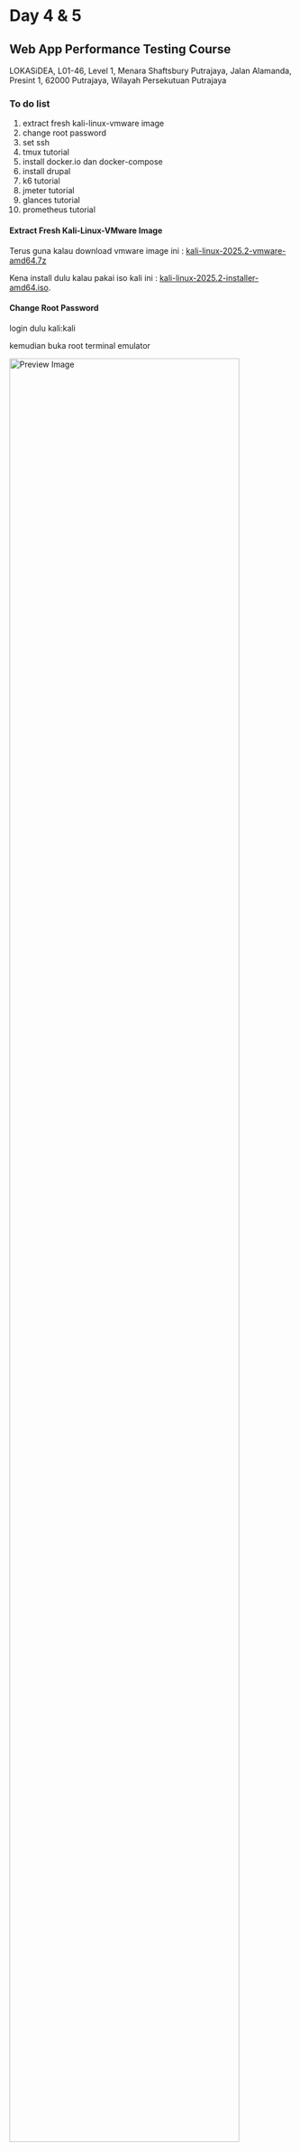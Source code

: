 # Day 4 & 5
## Web App Performance Testing Course
LOKASiDEA, L01-46, Level 1, Menara Shaftsbury Putrajaya, Jalan Alamanda, Presint 1, 62000 Putrajaya, Wilayah Persekutuan Putrajaya

### To do list
1. extract fresh kali-linux-vmware image
1. change root password
1. set ssh
1. tmux tutorial
1. install docker.io dan docker-compose
1. install drupal
1. k6 tutorial
1. jmeter tutorial
1. glances tutorial
1. prometheus tutorial

#### Extract Fresh Kali-Linux-VMware Image
Terus guna kalau download vmware image ini : [kali-linux-2025.2-vmware-amd64.7z](https://cdimage.kali.org/kali-2025.2/kali-linux-2025.2-vmware-amd64.7z)

Kena install dulu kalau pakai iso kali ini : [kali-linux-2025.2-installer-amd64.iso](https://cdimage.kali.org/kali-2025.2/kali-linux-2025.2-installer-amd64.iso).

#### Change Root Password
login dulu kali:kali

kemudian buka root terminal emulator

<img src="https://raw.githubusercontent.com/kelassir/baru/refs/heads/main/assets/baru-Clipboard13.png" alt="Preview Image" width="90%">
gunakan default password root:kali

dan taip
<pre>
  # passwd
</pre>

tukar kepada password baru seperti 'toor' atau lain-lain.

ps - apabila password baru ditaip di terminal, ianya tidak akan kelihatan pada screen. bertawakallah, insyaAllah key stroke itu akan berjaya disimpan dalam terminal. root:kali atau kali:kali bermaksud username:password atau login:password

#### Set SSH
sebelum set service sshd jom kita semak IP Address Kali Linux dulu. Sila taip:
<pre>
  # ip a
</pre>
Cuba lihat pada eth0 (atau kemungkinan nama nic berbeza) jika menggunakan VMWare Player selalunya akan bermula dengan 192.168.X.X. Kenal pasti IP Address ini dan siap sedia download Third party SSH client seperti PUTTY dan MobaXterm.
<img src="https://raw.githubusercontent.com/kelassir/baru/refs/heads/main/assets/baru-Clipboard09.png" alt="Preview Image" width="90%">

next command
<pre>
  # nano /etc/ssh/sshd_config
</pre>

cari dalam file tu 'permit root login', buang comment (uncomment) dan tukar argumen kedua dengan perkataan 'yes'
<img src="https://raw.githubusercontent.com/kelassir/baru/refs/heads/main/assets/baru-Clipboard01.png" alt="Preview Image" width="90%">

keluar dan save configuration file seterusnya taip next command
<pre>
  # systemctl enable ssh
  # systemctl start ssh
</pre>

bukan third party dan cuba remote ke IP Address dengan port 22. Masukkan root dan password baru anda.

#### Tmux Tutorial
Jom install extension tmux.
<pre>
  # cd
  # git clone https://github.com/tmux-plugins/tpm ~/.tmux/plugins/tpm
  # nano ~/.tmux.conf
</pre>
<img src="https://raw.githubusercontent.com/kelassir/baru/refs/heads/main/assets/baru-Clipboard02.png" alt="Preview Image" width="90%">
tambahkan ke dalam configuration file tersebut

```  
# TPM
set -g @plugin 'tmux-plugins/tpm'
set -g @plugin 'tmux-plugins/tmux-resurrect'

# Simpan dengan prefix + Ctrl-s
bind-key C-s run-shell '~/.tmux/plugins/tmux-resurrect/scripts/save.sh'

# Pulihkan dengan prefix + Ctrl-r
bind-key C-r run-shell '~/.tmux/plugins/tmux-resurrect/scripts/restore.sh'

# TPM shortcut
run '~/.tmux/plugins/tpm/tpm'
```
<img src="https://raw.githubusercontent.com/kelassir/baru/refs/heads/main/assets/baru-Clipboard03.png" alt="Preview Image" width="90%">

Ok cuba run satu sesi tmux dulu
<pre>
  # tmux
</pre>

kemudian CTRL+b SHIFT+I

<img src="https://raw.githubusercontent.com/kelassir/baru/refs/heads/main/assets/baru-Clipboard04.png" alt="Preview Image" width="90%">
tekan ESC apabila plugins selesai installed dalam tmux
untuk keluar CTRL+b d

Check dan kill semua session
<pre>
  # tmux ls
  # tmux kill-server
  # tmux ls
  # tmux new -s putrajaya
</pre>

Di dalam tmux sesi putrajaya tekan CTRL+b CTRL+s.

Kemudian detach CTRL+b d

check semula session
<pre>
  # tmux ls
  # tmux kill-server
  # tmux ls
  # tmux
</pre>
Dalam tmux baru, tmux yang tiada nama sesi atau "session-0" ini cuba tekan CTRL+b :
<img src="https://raw.githubusercontent.com/kelassir/baru/refs/heads/main/assets/baru-Clipboard10.png" alt="Preview Image" width="90%">

Seterusnya pada prompt : sila taip 
```
choose-session
```
<img src="https://raw.githubusercontent.com/kelassir/baru/refs/heads/main/assets/baru-Clipboard11.png" alt="Preview Image" width="90%">
<img src="https://raw.githubusercontent.com/kelassir/baru/refs/heads/main/assets/baru-Clipboard12.png" alt="Preview Image" width="90%">

Dalam tmux baru tekan CTRL+b CTRL+r untuk restore
<img src="https://raw.githubusercontent.com/kelassir/baru/refs/heads/main/assets/baru-Clipboard18.png" alt="Preview Image" width="90%">

Check semula session putrajaya dengan CTRL+b :

Seterusnya pada prompt : sila taip semula
```
choose-session
```
<img src="https://raw.githubusercontent.com/kelassir/baru/refs/heads/main/assets/baru-Clipboard20.png" alt="Preview Image" width="90%">

Alhamdulillah session putrajaya berjaya dikembalikan walaupun tmux ls tidak menunjukkan kewujudan sebarang sesi atau server.

Buka tab baru dengan menekan key CTRL+b c
<img src="https://raw.githubusercontent.com/kelassir/baru/refs/heads/main/assets/baru-Clipboard21.png" alt="Preview Image" width="90%">

Tukar nama tab dengan CTR+b ; dan taip "melaka"
<img src="https://raw.githubusercontent.com/kelassir/baru/refs/heads/main/assets/baru-Clipboard22.png" alt="Preview Image" width="90%">

Pergi ke tab 0 dengan CTRL+b 0

Tukar nama tab dengan CTR+b ; dan taip "putrajaya"

Keluar dari tmux dengan CTRL-b d

List dan masuk semula ke dalam sesi putrajaya
<pre>
  # tmux ls
  # tmux a -t putrajaya
</pre>
<img src="https://raw.githubusercontent.com/kelassir/baru/refs/heads/main/assets/baru-Clipboard23.png" alt="Preview Image" width="90%">

<img src="https://raw.githubusercontent.com/kelassir/baru/refs/heads/main/assets/baru-Clipboard24.png" alt="Preview Image" width="90%">

Pergi ke tab 1 dengan CTRL+b 1

Tambah Row dengan CTRL+b "

Tambah Column dengan CTRL+b %

<img src="https://raw.githubusercontent.com/kelassir/baru/refs/heads/main/assets/baru-Clipboard26.png" alt="Preview Image" width="90%">

Untuk bergerak antara Row dan Column gunakan arrow pada keyboard ke atas atau kebawah atau ke kiri atau ke kanan selepas prefix CTRL+B

Untuk memadam Row, Column atau tab cuma taip arahan
<pre>
  # exit
</pre>

#### Install docker.io
Kita mulakan dengan create sesi tmux dengan nama install

Kalau detach dari mana-mana sesi boleh terus taip
<pre>
  # tmux new -s install
</pre>

Atau jika masih lagi di dalam mana-mana sesi tmux boleh gunakan CTRL-b : dan taip

```
new -s install
```

<img src="https://raw.githubusercontent.com/kelassir/baru/refs/heads/main/assets/baru-Clipboard27.png" alt="Preview Image" width="90%">
boleh gunakan arrow pada keyboard ke atas dan ke bawah untuk pilih mana-mana sesi dalam tmux

```
choose-session
```

<img src="https://raw.githubusercontent.com/kelassir/baru/refs/heads/main/assets/baru-Clipboard28.png" alt="Preview Image" width="90%">
<img src="https://raw.githubusercontent.com/kelassir/baru/refs/heads/main/assets/baru-Clipboard29.png" alt="Preview Image" width="90%">

Di dalam sesi tmux: install

<pre>
  # apt update
  # apt install docker.io docker-compose
</pre>

<img src="https://raw.githubusercontent.com/kelassir/baru/refs/heads/main/assets/baru-Clipboard30.png" alt="Preview Image" width="90%">

Semak installed docker dan docker-compose

<pre>
  # which docker-compose && which docker
</pre>

<img src="https://raw.githubusercontent.com/kelassir/baru/refs/heads/main/assets/baru-Clipboard31.png" alt="Preview Image" width="90%">

Semak volume, network dan container

<pre>
  # docker volume list
  # docker network list
  # docker ps
</pre>

<img src="https://raw.githubusercontent.com/kelassir/baru/refs/heads/main/assets/baru-Clipboard32.png" alt="Preview Image" width="90%">

Untuk download docker image cuba
<pre>
  # clear
  # docker pull prom/prometheus 
  # docker pull prom/node-exporter
  # docker pull grafana/grafana
  # docker pull grafana/k6
  # docker image ls
  # docker images
</pre>

<img src="https://raw.githubusercontent.com/kelassir/baru/refs/heads/main/assets/baru-Clipboard33.png" alt="Preview Image" width="90%">

#### Install Drupal
<pre>
  # clear
  # cd
  # mkdir export
  # cd export
  # git clone https://github.com/kelassir/baru
  # cd baru
  # cd kelassir-drupal2
  # nano .env
</pre>

<img src="https://raw.githubusercontent.com/kelassir/baru/refs/heads/main/assets/baru-Clipboard34.png" alt="Preview Image" width="90%">

Isi maklumat sensitif di dalam .env

```
MYSQL_ROOT_PASSWORD=rootpass
MYSQL_DATABASE=drupaldb
MYSQL_USER=drupaluser
MYSQL_PASSWORD=drupalpass
```
Run kan ke semua container melalui Docker-Compose secara Background (-d)
<pre>
  # pwd
  # ls
  # tree
  # docker-compose -d up
</pre>

<img src="https://raw.githubusercontent.com/kelassir/baru/refs/heads/main/assets/baru-Clipboard35.png" alt="Preview Image" width="90%">
